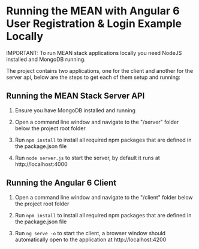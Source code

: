 # Running the MEAN with Angular 6 User Registration & Login Example Locally

IMPORTANT: To run MEAN stack applications locally you need NodeJS installed and MongoDB running.

The project contains two applications, one for the client and another for the server api, below are the steps to get each of them setup and running:

## Running the MEAN Stack Server API
 1. Ensure you have MongoDB installed and running
 
 2. Open a command line window and navigate to the "/server" folder below the project root folder
 
 3. Run `npm install` to install all required npm packages that are defined in the package.json file
 
 4. Run `node server.js` to start the server, by default it runs at http://localhost:4000

## Running the Angular 6 Client
 1. Open a command line window and navigate to the "/client" folder below the project root folder
 
 2. Run `npm install` to install all required npm packages that are defined in the package.json file
 
 3. Run `ng serve -o` to start the client, a browser window should automatically open to the application at http://localhost:4200

